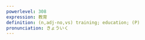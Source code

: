 ```yaml
---
powerlevel: 308
expression: 教育
definition: (n,adj-no,vs) training; education; (P)
pronunciation: きょういく
---
```

